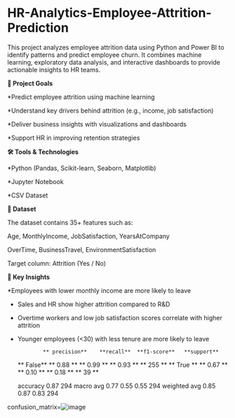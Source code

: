 # HR-Analytics-Employee-Attrition-Prediction
This project analyzes employee attrition data using Python and Power BI to identify patterns and predict employee churn. It combines machine learning, exploratory data analysis, and interactive dashboards to provide actionable insights to HR teams.

**🚀 Project Goals**

  *Predict employee attrition using machine learning

  *Understand key drivers behind attrition (e.g., income, job satisfaction)

  *Deliver business insights with visualizations and dashboards

  *Support HR in improving retention strategies

**🛠️ Tools & Technologies**

  *Python (Pandas, Scikit-learn, Seaborn, Matplotlib)

  *Jupyter Notebook

  *CSV Dataset

**📁 Dataset**

  The dataset contains 35+ features such as:

  Age, MonthlyIncome, JobSatisfaction, YearsAtCompany

  OverTime, BusinessTravel, EnvironmentSatisfaction

  Target column: Attrition (Yes / No)

**📌 Key Insights**

  *Employees with lower monthly income are more likely to leave

  * Sales and HR show higher attrition compared to R&D

  * Overtime workers and low job satisfaction scores correlate with higher attrition

  * Younger employees (<30) with less tenure are more likely to leave



                ** precision**    **recall**  **f1-score**   **support**

     ** False**      ** 0.88 **    ** 0.99 **    ** 0.93 **     ** 255 **
    ** True **     ** 0.67 **    ** 0.10 **    ** 0.18 **      ** 39 **



    accuracy                           0.87       294
   macro avg       0.77      0.55      0.55       294
weighted avg       0.85      0.87      0.83       294



confusion_matrix=![image](https://github.com/user-attachments/assets/0c3d549e-74e6-4156-ad1a-ee2bdd457185)



